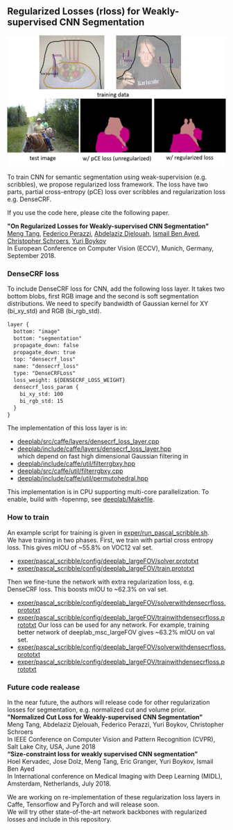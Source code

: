 ## Regularized Losses (rloss) for Weakly-supervised CNN Segmentation

<span align="center"><img src="teaser.png" alt="" width="800"/></span>

To train CNN for semantic segmentation using weak-supervision (e.g. scribbles), we propose regularized loss framework.
The loss have two parts, partial cross-entropy (pCE) loss over scribbles and regularization loss e.g. DenseCRF.

If you use the code here, please cite the following paper.

**"On Regularized Losses for Weakly-supervised CNN Segmentation"**</br>
[Meng Tang](http://cs.uwaterloo.ca/~m62tang), [Federico Perazzi](https://fperazzi.github.io/), [Abdelaziz Djelouah](https://adjelouah.github.io/), [Ismail Ben Ayed](https://profs.etsmtl.ca/ibenayed/), [Christopher Schroers](https://www.disneyresearch.com/people/christopher-schroers/), [Yuri Boykov](https://cs.uwaterloo.ca/about/people/yboykov)</br>
In European Conference on Computer Vision (ECCV), Munich, Germany, September 2018.

### DenseCRF loss ###
To include DenseCRF loss for CNN, add the following loss layer. It takes two bottom blobs, first RGB image and the second is soft segmentation distributions. We need to specify bandwidth of Gaussian kernel for XY (bi_xy_std) and RGB (bi_rgb_std).
```
layer {
  bottom: "image"
  bottom: "segmentation"
  propagate_down: false
  propagate_down: true
  top: "densecrf_loss"
  name: "densecrf_loss"
  type: "DenseCRFLoss"
  loss_weight: ${DENSECRF_LOSS_WEIGHT}
  densecrf_loss_param {
    bi_xy_std: 100
    bi_rgb_std: 15
  }
}
```
The implementation of this loss layer is in:
* <a href="deeplab/src/caffe/layers/densecrf_loss_layer.cpp" alt=#>deeplab/src/caffe/layers/densecrf_loss_layer.cpp</a>
* <a href="deeplab/include/caffe/layers/densecrf_loss_layer.hpp" alt=#>deeplab/include/caffe/layers/densecrf_loss_layer.hpp</a>
</br>which depend on fast high dimensional Gaussian filtering in
* <a href="deeplab/include/caffe/util/filterrgbxy.hpp" alt=#>deeplab/include/caffe/util/filterrgbxy.hpp</a>
* <a href="deeplab/src/caffe/util/filterrgbxy.cpp" alt=#>deeplab/src/caffe/util/filterrgbxy.cpp</a>
* <a href="deeplab/include/caffe/util/permutohedral.hpp" alt=#>deeplab/include/caffe/util/permutohedral.hpp</a>

This implementation is in CPU supporting multi-core parallelization. To enable, build with -fopenmp, see <a href="deeplab/Makefile" alt=#>deeplab/Makefile</a>.

### How to train ###
An example script for training is given in <a href="exper/run_pascal_scribble.sh" alt=#>exper/run_pascal_scribble.sh</a>.
</br>We have training in two phases. First, we train with partial cross entropy loss. This gives mIOU of ~55.8% on VOC12 val set.
* <a href="exper/pascal_scribble/config/deeplab_largeFOV/solver.prototxt" alt=#>exper/pascal_scribble/config/deeplab_largeFOV/solver.prototxt</a>
* <a href="exper/pascal_scribble/config/deeplab_largeFOV/train.prototxt" alt=#>exper/pascal_scribble/config/deeplab_largeFOV/train.prototxt</a>

Then we fine-tune the network with extra regularization loss, e.g. DenseCRF loss. This boosts mIOU to ~62.3% on val set.
* <a href="exper/pascal_scribble/config/deeplab_largeFOV/solverwithdensecrfloss.prototxt" alt=#>exper/pascal_scribble/config/deeplab_largeFOV/solverwithdensecrfloss.prototxt</a>
* <a href="exper/pascal_scribble/config/deeplab_largeFOV/trainwithdensecrf.prototxt" alt=#>exper/pascal_scribble/config/deeplab_largeFOV/trainwithdensecrfloss.prototxt</a>
Our loss can be used for any network. For example, training better network of deeplab_msc_largeFOV gives ~63.2% mIOU on val set.
* <a href="exper/pascal_scribble/config/deeplab_msc_largeFOV/solverwithdensecrfloss.prototxt" alt=#>exper/pascal_scribble/config/deeplab_largeFOV/solverwithdensecrfloss.prototxt</a>
* <a href="exper/pascal_scribble/config/deeplab_msc_largeFOV/trainwithdensecrf.prototxt" alt=#>exper/pascal_scribble/config/deeplab_largeFOV/trainwithdensecrfloss.prototxt</a>

### Future code realease ###
In the near future, the authors will release code for other regularization losses for segmentation, e.g. normalized cut and volume prior.</br>
**"Normalized Cut Loss for Weakly-supervised CNN Segmentation"**</br>
Meng Tang, Abdelaziz Djelouah, Federico Perazzi, Yuri Boykov, Christopher Schroers</br>
In IEEE Conference on Computer Vision and Pattern Recognition (CVPR), Salt Lake City, USA, June 2018</br>
**“Size-constraint	loss	for	weakly	supervised	CNN	segmentation”**</br>
Hoel Kervadec, Jose Dolz, Meng Tang, Eric Granger, Yuri Boykov, Ismail Ben Ayed</br>
In	International	conference on	Medical	Imaging	with	Deep	Learning	(MIDL),	Amsterdam,	Netherlands,	July	2018.</br>

We are working on re-implementation of these regularization loss layers in Caffe, Tensorflow and PyTorch and will release soon.</br>
We will try other state-of-the-art network backbones with regularized losses and include in this repository.
